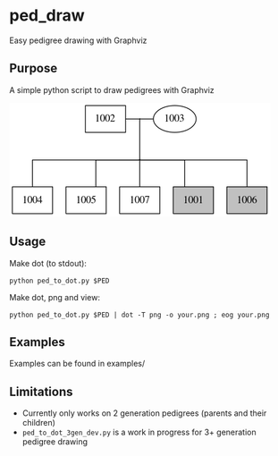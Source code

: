 # ped_draw
Easy pedigree drawing with Graphviz

## Purpose
A simple python script to draw pedigrees with Graphviz

![tmp.png](tmp.png "tmp.png")

## Usage
Make dot (to stdout):
```
python ped_to_dot.py $PED
```

Make dot, png and view:
```
python ped_to_dot.py $PED | dot -T png -o your.png ; eog your.png
```

## Examples
Examples can be found in examples/

## Limitations
- Currently only works on 2 generation pedigrees (parents and their children)
- `ped_to_dot_3gen_dev.py` is a work in progress for 3+ generation pedigree drawing
